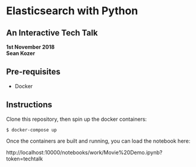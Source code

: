 # Elasticsearch with Python

## An Interactive Tech Talk

**1st November 2018**<br>
**Sean Kozer**

## Pre-requisites

- Docker

## Instructions

Clone this repository, then spin up the docker containers:

```
$ docker-compose up
```

Once the containers are built and running, you can load the notebook here:

http://localhost:10000/notebooks/work/Movie%20Demo.ipynb?token=techtalk
